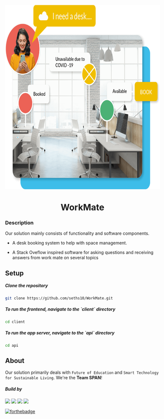 <img src="./assets/top-img-3.png" width="100%" height="600vh"/>
<h1 align="center"> WorkMate </h1>
<!-- <p align="center">This project is designed to </p> -->


### Description
Our solution mainly consists of functionality and software components.
   
 - A desk booking system to help with space management.
  
 - A Stack Oveflow inspired software for asking questions and receiving answers from work mate on several topics


## Setup

  ##### Clone the repository
```bash
git clone https://github.com/seths10/WorkMate.git
```
  ##### To run the frontend, navigate to the \`_client_` directory
```bash
cd client
```

  ##### To run the app server, navigate to the \`_api_` directory
```bash
cd api
```

## About
Our solution primarily deals with `Future of Education` and `Smart Technology for Sustainable Living`. We're the **Team SPAN**! 

##### Build by 

<p align="left">
<a href="https://github.com/seths10"><img width="128px" src="https://avatars1.githubusercontent.com/seths10"></a>
<a href="https://github.com/shineteye"><img width="128px" src="https://avatars.githubusercontent.com/armah001"></a>
<a href="https://github.com/seths10"><img width="128px" src="https://avatars1.githubusercontent.com/nathannunana"></a>
<a href="https://github.com/shineteye"><img width="128px" src="https://avatars.githubusercontent.com/perrykwarteng"></a>

</p>

[![forthebadge](https://forthebadge.com/images/badges/built-with-love.svg)](https://github.com/seths10/WorkMate)
